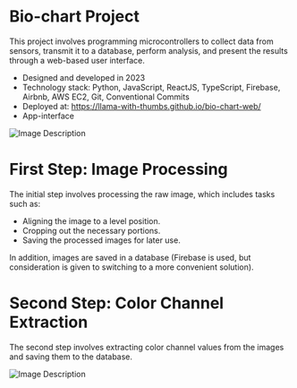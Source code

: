 # Bio-chart Project
This project involves programming microcontrollers to collect data from sensors, transmit it to a database, perform analysis, and present the results through a web-based user interface.

- Designed and developed in 2023
- Technology stack: Python, JavaScript, ReactJS, TypeScript, Firebase, Airbnb, AWS EC2, Git, Conventional Commits
- Deployed at: https://llama-with-thumbs.github.io/bio-chart-web/
- App-interface
  
![Image Description](https://firebasestorage.googleapis.com/v0/b/bio-chart.appspot.com/o/Bio-chart%20Assets%2Fraw_image_with_rectangles.jpg?alt=media&token=b4b01c2b-6169-45e6-843c-703cd34350aa)

# First Step: Image Processing
The initial step involves processing the raw image, which includes tasks such as:

- Aligning the image to a level position.
- Cropping out the necessary portions.
- Saving the processed images for later use.

In addition, images are saved in a database (Firebase is used, but consideration is given to switching to a more convenient solution).

# Second Step: Color Channel Extraction
The second step involves extracting color channel values from the images and saving them to the database.

![Image Description](https://firebasestorage.googleapis.com/v0/b/bio-chart.appspot.com/o/captured_images%2FFull-sized%20image%2FFlasks%20combined%20with%20transparent%20backgrounds.png?alt=media&token=156a6075-0feb-420e-9895-621268399242)

